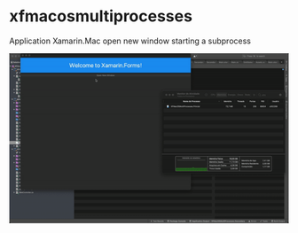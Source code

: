 # xfmacosmultiprocesses
Application Xamarin.Mac open new window starting a subprocess


![](gif-readme.gif)
